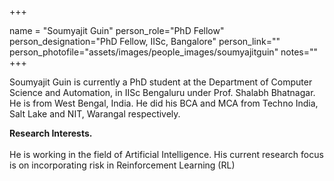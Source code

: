 +++

name = "Soumyajit Guin"
person_role="PhD Fellow"
person_designation="PhD Fellow, IISc, Bangalore"
person_link=""
person_photofile="assets/images/people_images/soumyajitguin"
notes=""
+++


Soumyajit Guin is currently a PhD student at the Department of Computer Science and Automation, in IISc Bengaluru under Prof. Shalabh Bhatnagar. He is from West Bengal, India. He did his BCA and MCA from Techno India, Salt Lake and NIT, Warangal respectively. 

<b>Research Interests.</b>
<br><br>
He is working in the field of Artificial Intelligence. His current research focus is on incorporating risk in Reinforcement Learning (RL)


